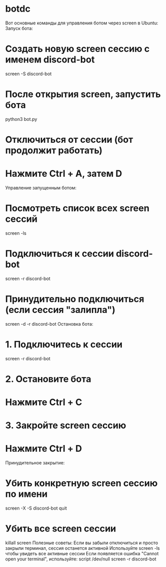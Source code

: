 # botdc
Вот основные команды для управления ботом через screen в Ubuntu:
Запуск бота:
# Создать новую screen сессию с именем discord-bot
screen -S discord-bot

# После открытия screen, запустить бота
python3 bot.py

# Отключиться от сессии (бот продолжит работать)
# Нажмите Ctrl + A, затем D
Управление запущенным ботом:
# Посмотреть список всех screen сессий
screen -ls

# Подключиться к сессии discord-bot
screen -r discord-bot

# Принудительно подключиться (если сессия "залипла")
screen -d -r discord-bot
Остановка бота:
# 1. Подключитесь к сессии
screen -r discord-bot

# 2. Остановите бота
# Нажмите Ctrl + C

# 3. Закройте screen сессию
# Нажмите Ctrl + D
Принудительное закрытие:
# Убить конкретную screen сессию по имени
screen -X -S discord-bot quit

# Убить все screen сессии
killall screen
Полезные советы:
Если вы забыли отключиться и просто закрыли терминал, сессия останется активной
Используйте screen -ls чтобы увидеть все активные сессии
Если появляется ошибка "Cannot open your terminal", используйте:
script /dev/null
screen -r discord-bot